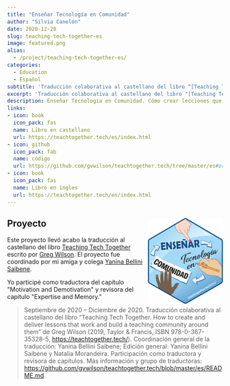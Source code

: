 ```yaml
---
title: "Enseñar Tecnología en Comunidad"
author: "Silvia Canelón"
date: 2020-12-28
slug: teaching-tech-together-es
image: featured.png
alias:
  - /project/teaching-tech-together-es/
categories:
  - Education
  - Español
subtitle: 'Traducción colaborativa al castellano del libro “[Teaching Tech Together](https://teachtogether.tech/). How to create and deliver lessons that work and build a teaching community around them" escrito por Greg Wilson'
excerpt: 'Traducción colaborativa al castellano del libro "[Teaching Tech Together](https://teachtogether.tech/). How to create and deliver lessons that work and build a teaching community around them" escrito por Greg Wilson'
description: Enseñar Tecnología en Comunidad. Cómo crear lecciones que funcionen y construir una comunidad docente alrededor 
links:
- icon: book
  icon_pack: fas
  name: Libro en castellano
  url: https://teachtogether.tech/es/index.html
- icon: github
  icon_pack: fab
  name: código
  url: https://github.com/gvwilson/teachtogether.tech/tree/master/es#orientaciones-para-la-traducci%C3%B3n-
- icon: book
  icon_pack: fas
  name: Libro en ingles
  url: https://teachtogether.tech/en/index.html
---
```


## Proyecto <a href='https://github.com/gvwilson/teachtogether.tech/tree/master/es#orientaciones-para-la-traducci%C3%B3n-'><img src='featured-hex.png' align="right" height="200" alt='Etiqueta hexagonal ("hex sticker") para el proyecto titulado "Enseñar Tecnología en Comunidad." Las palabras parecen parte de un mapa conceptual y hay manos diferentes apuntando hacia ellas.'/></a>

Este proyecto llevó acabo la traducción al castellano del libro [Teaching Tech Together](https://teachtogether.tech/) escrito por [Greg Wilson](https://www.twitter.com/gvwilson). El proyecto fue coordinado por mi amiga y colega [Yanina Bellini Saibene](https://twitter.com/yabellini).

Yo participé como traductora del capítulo "Motivation and Demotivation" y revisora del capítulo "Expertise and Memory."

> Septiembre de 2020 – Diciembre de 2020. Traducción colaborativa al castellano del libro “Teaching Tech Together. How to create and deliver lessons that work and build a teaching community around them” de Greg Wilson (2019, Taylor & Francis, ISBN 978-0-367-35328-5, https://teachtogether.tech/). Coordinación general de la traducción: Yanina Bellini Saibene; Edición general: Yanina Bellini Saibene y Natalia Morandeira. Participación como traductora y revisora de capítulos. Más información y grupo de traductoras: https://github.com/gvwilson/teachtogether.tech/blob/master/es/README.md
